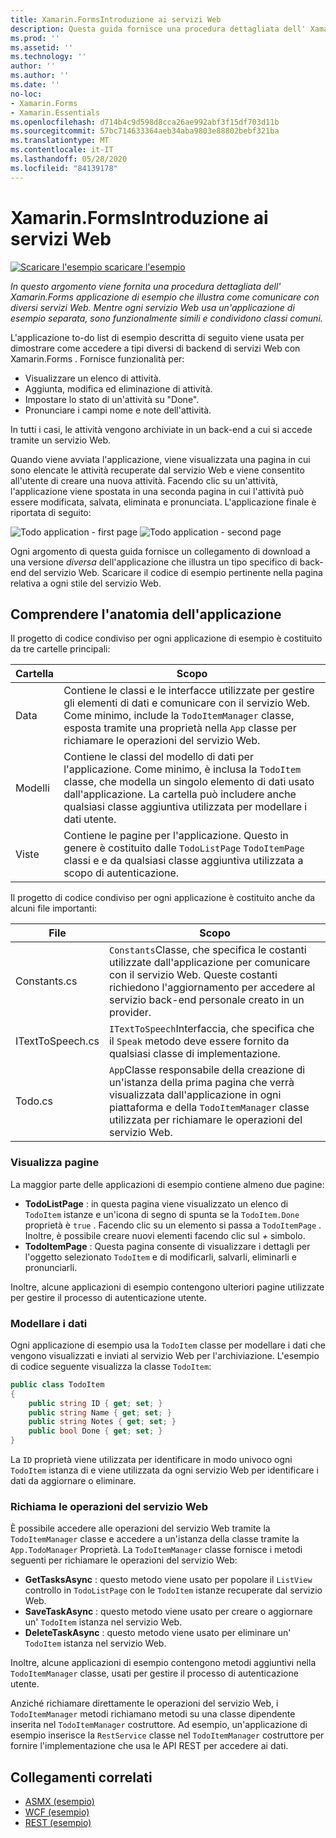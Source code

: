 ```yaml
---
title: Xamarin.FormsIntroduzione ai servizi Web
description: Questa guida fornisce una procedura dettagliata dell' Xamarin.Forms applicazione di esempio che illustra come comunicare con diversi servizi Web. Mentre ogni servizio Web usa un'applicazione di esempio separata, sono funzionalmente simili e condividono classi comuni.
ms.prod: ''
ms.assetid: ''
ms.technology: ''
author: ''
ms.author: ''
ms.date: ''
no-loc:
- Xamarin.Forms
- Xamarin.Essentials
ms.openlocfilehash: d714b4c9d598d8cca26ae992abf3f15df703d11b
ms.sourcegitcommit: 57bc714633364aeb34aba9803e88802bebf321ba
ms.translationtype: MT
ms.contentlocale: it-IT
ms.lasthandoff: 05/28/2020
ms.locfileid: "84139178"
---
```

# <a name="xamarinforms-web-services-introduction"></a>Xamarin.FormsIntroduzione ai servizi Web

[![Scaricare ](~/media/shared/download.png) l'esempio scaricare l'esempio](https://docs.microsoft.com/samples/xamarin/xamarin-forms-samples/webservices-todorest)

_In questo argomento viene fornita una procedura dettagliata dell' Xamarin.Forms applicazione di esempio che illustra come comunicare con diversi servizi Web. Mentre ogni servizio Web usa un'applicazione di esempio separata, sono funzionalmente simili e condividono classi comuni._

L'applicazione to-do list di esempio descritta di seguito viene usata per dimostrare come accedere a tipi diversi di backend di servizi Web con Xamarin.Forms . Fornisce funzionalità per:

- Visualizzare un elenco di attività.
- Aggiunta, modifica ed eliminazione di attività.
- Impostare lo stato di un'attività su "Done".
- Pronunciare i campi nome e note dell'attività.

In tutti i casi, le attività vengono archiviate in un back-end a cui si accede tramite un servizio Web.

Quando viene avviata l'applicazione, viene visualizzata una pagina in cui sono elencate le attività recuperate dal servizio Web e viene consentito all'utente di creare una nuova attività. Facendo clic su un'attività, l'applicazione viene spostata in una seconda pagina in cui l'attività può essere modificata, salvata, eliminata e pronunciata. L'applicazione finale è riportata di seguito:

![](introduction-images/app-example-1.png "Todo application - first page")
![](introduction-images/app-example-2.png "Todo application - second page")

Ogni argomento di questa guida fornisce un collegamento di download a una versione *diversa* dell'applicazione che illustra un tipo specifico di back-end del servizio Web. Scaricare il codice di esempio pertinente nella pagina relativa a ogni stile del servizio Web.

## <a name="understand-the-application-anatomy"></a>Comprendere l'anatomia dell'applicazione

Il progetto di codice condiviso per ogni applicazione di esempio è costituito da tre cartelle principali:

|Cartella|Scopo|
|--- |--- |
|Data|Contiene le classi e le interfacce utilizzate per gestire gli elementi di dati e comunicare con il servizio Web. Come minimo, include la `TodoItemManager` classe, esposta tramite una proprietà nella `App` classe per richiamare le operazioni del servizio Web.|
|Modelli|Contiene le classi del modello di dati per l'applicazione. Come minimo, è inclusa la `TodoItem` classe, che modella un singolo elemento di dati usato dall'applicazione. La cartella può includere anche qualsiasi classe aggiuntiva utilizzata per modellare i dati utente.|
|Viste|Contiene le pagine per l'applicazione. Questo in genere è costituito dalle `TodoListPage` `TodoItemPage` classi e e da qualsiasi classe aggiuntiva utilizzata a scopo di autenticazione.|

Il progetto di codice condiviso per ogni applicazione è costituito anche da alcuni file importanti:

|File|Scopo|
|--- |--- |
|Constants.cs|`Constants`Classe, che specifica le costanti utilizzate dall'applicazione per comunicare con il servizio Web. Queste costanti richiedono l'aggiornamento per accedere al servizio back-end personale creato in un provider.|
|ITextToSpeech.cs|`ITextToSpeech`Interfaccia, che specifica che il `Speak` metodo deve essere fornito da qualsiasi classe di implementazione.|
|Todo.cs|`App`Classe responsabile della creazione di un'istanza della prima pagina che verrà visualizzata dall'applicazione in ogni piattaforma e della `TodoItemManager` classe utilizzata per richiamare le operazioni del servizio Web.|

### <a name="view-pages"></a>Visualizza pagine

La maggior parte delle applicazioni di esempio contiene almeno due pagine:

- **TodoListPage** : in questa pagina viene visualizzato un elenco di `TodoItem` istanze e un'icona di segno di spunta se la `TodoItem.Done` proprietà è `true` . Facendo clic su un elemento si passa a `TodoItemPage` . Inoltre, è possibile creare nuovi elementi facendo clic sul *+* simbolo.
- **TodoItemPage** : Questa pagina consente di visualizzare i dettagli per l'oggetto selezionato `TodoItem` e di modificarli, salvarli, eliminarli e pronunciarli.

Inoltre, alcune applicazioni di esempio contengono ulteriori pagine utilizzate per gestire il processo di autenticazione utente.

### <a name="model-the-data"></a>Modellare i dati

Ogni applicazione di esempio usa la `TodoItem` classe per modellare i dati che vengono visualizzati e inviati al servizio Web per l'archiviazione. L'esempio di codice seguente visualizza la classe `TodoItem`:

```csharp
public class TodoItem
{
    public string ID { get; set; }
    public string Name { get; set; }
    public string Notes { get; set; }
    public bool Done { get; set; }
}
```

La `ID` proprietà viene utilizzata per identificare in modo univoco ogni `TodoItem` istanza di e viene utilizzata da ogni servizio Web per identificare i dati da aggiornare o eliminare.

### <a name="invoke-web-service-operations"></a>Richiama le operazioni del servizio Web

È possibile accedere alle operazioni del servizio Web tramite la `TodoItemManager` classe e accedere a un'istanza della classe tramite la `App.TodoManager` Proprietà. La `TodoItemManager` classe fornisce i metodi seguenti per richiamare le operazioni del servizio Web:

- **GetTasksAsync** : questo metodo viene usato per popolare il `ListView` controllo in `TodoListPage` con le `TodoItem` istanze recuperate dal servizio Web.
- **SaveTaskAsync** : questo metodo viene usato per creare o aggiornare un' `TodoItem` istanza nel servizio Web.
- **DeleteTaskAsync** : questo metodo viene usato per eliminare un' `TodoItem` istanza nel servizio Web.

Inoltre, alcune applicazioni di esempio contengono metodi aggiuntivi nella `TodoItemManager` classe, usati per gestire il processo di autenticazione utente.

Anziché richiamare direttamente le operazioni del servizio Web, i `TodoItemManager` metodi richiamano metodi su una classe dipendente inserita nel `TodoItemManager` costruttore. Ad esempio, un'applicazione di esempio inserisce la `RestService` classe nel `TodoItemManager` costruttore per fornire l'implementazione che usa le API REST per accedere ai dati.

## <a name="related-links"></a>Collegamenti correlati

- [ASMX (esempio)](https://docs.microsoft.com/samples/xamarin/xamarin-forms-samples/webservices-todoasmx)
- [WCF (esempio)](https://docs.microsoft.com/samples/xamarin/xamarin-forms-samples/webservices-todowcf)
- [REST (esempio)](https://docs.microsoft.com/samples/xamarin/xamarin-forms-samples/webservices-todorest)
